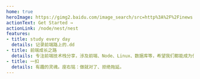 ```yaml
---
home: true
heroImage: https://gimg2.baidu.com/image_search/src=http%3A%2F%2Finews.gtimg.com%2Fnewsapp_bt%2F0%2F13027921094%2F1000.jpg&refer=http%3A%2F%2Finews.gtimg.com&app=2002&size=f9999,10000&q=a80&n=0&g=0n&fmt=auto?sec=1655347858&t=aac8b09a4a6231012cb5bcd8793c1c25
actionText: Get Started →
actionLink: /node/nest/nest
features:
- title: study every day
  details: 记录前端路上的.dd
- title: 前端成长之路
  details: 专注前端技术栈分享，涉及前端、Node、Linux、数据库等，希望我们都能成为优秀的全栈开发工程师
- title: 一扣
  details: 有趣的灵魂。座右铭：做就对了、拒绝拖延。
---
```

